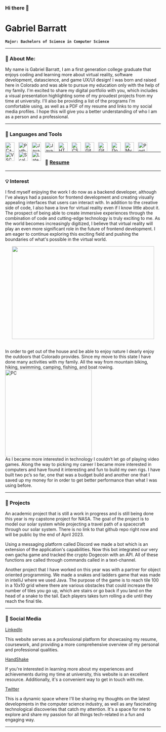 ### Hi there 👋

<!--
**Gabriel-Barratt/Gabriel-Barratt** is a ✨ _special_ ✨ repository because its `README.md` (this file) appears on your GitHub profile.

Here are some ideas to get you started:

- 🔭 I’m currently working on email software for the company Event Vesta.
- 🌱 I’m currently learning Ruby on Rails.
- 👯 I’m looking to collaborate on any software or game development/project.
- 🤔 I’m looking for help with finding full time work and learning more about virtual reality.
- 💬 Ask me about any of the projects I have worked on!
- 📫 How to reach me: Gabriel.Barratt@colorado.edu
- 😄 Pronouns: He/Him/His
- ⚡ Fun fact: I enjoy playing games with my friends and connecting with others in the same way!
-->
# Gabriel Barratt

**`Major: Bachelors of Science in Computer Science`**

---
### 💬 About Me:

My name is Gabriel Barratt, I am a first generation college graduate that enjoys coding and learning more about virtual reality, software development, datascience,
and game UX/UI design! I was born and raised here in Colorado and was able to pursue my education only with the help of my family. I'm excited to share my digital portfolio with you, which includes a visual presentation highlighting some of my proudest projects from my time at university. I'll also be providing a list of the programs I'm comfortable using, as well as a PDF of my resume and links to my social media profiles. I hope this will give you a better understanding of who I am as a person and a professional.

---

### 🧰 Languages and Tools

<img align="left" alt="C++" width="30px" style="padding-right:10px;" src="https://cdn.jsdelivr.net/gh/devicons/devicon/icons/cplusplus/cplusplus-line.svg" />
<img align="left" alt="Python" width="30px" style="padding-right:10px;" src="https://cdn.jsdelivr.net/gh/devicons/devicon/icons/python/python-plain.svg" />
<img align="left" alt="Java" width="30px" style="padding-right:10px;" src="https://cdn.jsdelivr.net/gh/devicons/devicon/icons/java/java-original.svg"/>
<img align="left" alt="JavaScript" width="30px" style="padding-right:10px;" src="https://cdn.jsdelivr.net/gh/devicons/devicon/icons/javascript/javascript-plain.svg" />
<img align="left" alt="HTML" width="30px" style="padding-right:10px;" src="https://cdn.jsdelivr.net/gh/devicons/devicon/icons/html5/html5-plain.svg" />
<img align="left" alt="CSS" width="30px" style="padding-right:10px;" src="https://cdn.jsdelivr.net/gh/devicons/devicon/icons/css3/css3-plain.svg" />
<img align="left" alt="Git" width="30px" style="padding-right:10px;" src="https://cdn.jsdelivr.net/gh/devicons/devicon/icons/git/git-original.svg" />
<img align="left" alt="GitHub" width="30px" style="padding-right:10px;" src="https://cdn.jsdelivr.net/gh/devicons/devicon/icons/github/github-original.svg" />
<img align="left" alt="Docker" width="30px" style="padding-right:10px;" src="https://cdn.jsdelivr.net/gh/devicons/devicon/icons/docker/docker-plain.svg" />
<img align="left" alt="MySQL" width="30px" style="padding-right:10px;" src="https://cdn.jsdelivr.net/gh/devicons/devicon/icons/mysql/mysql-original.svg" />
<img align="left" alt="PostgresSQL" width="30px" style="padding-right:10px;" src="https://cdn.jsdelivr.net/gh/devicons/devicon/icons/postgresql/postgresql-original.svg" />
<img align="left" alt="VSCode" width="30px" style="padding-right:10px;" src="https://cdn.jsdelivr.net/gh/devicons/devicon/icons/vscode/vscode-original.svg" />
<img align="left" alt="Scala" width="30px" style="padding-right:10px;" src="https://cdn.jsdelivr.net/gh/devicons/devicon/icons/scala/scala-original.svg" />  
<img align="left" alt="Latex" width="30px" style="padding-right:10px;" src="https://cdn.jsdelivr.net/gh/devicons/devicon/icons/latex/latex-original.svg" />
<br />

---

### 📘 <a href="https://drive.google.com/file/d/14zuWxAs7o3V0Uiv45DrCdxDBWrOYNDvL/view?usp=share_link">Resume</a>

---

### 💡 Interest

I find myself enjoying the work I do now as a backend developer, although I've always had a passion for frontend development and creating visually appealing interfaces that users can interact with. In addition to the creative side of code, I also have a love for virtual reality even if I know little about it. The prospect of being able to create immersive experiences through the combination of code and cutting-edge technology is truly exciting to me. As the world becomes increasingly digitized, I believe that virtual reality will play an even more significant role in the future of frontend development. I am eager to continue exploring this exciting field and pushing the boundaries of what's possible in the virtual world.

<p align="center">
<img width="460px" height="300" src="https://cdn.britannica.com/90/116090-050-E3CDFBD5/Rocky-Mountain-National-Park-Colorado.jpg" />
</p>
<br clear="left"/>
In order to get out of the house and be able to enjoy nature I dearly enjoy the outdoors that Colorado provides. Since my move to this state I have done many activities with my family. All the way from mountain biking, hiking, swimming, camping, fishing, and boat rowing.

<img align="left" alt="PC" width="280px" style="padding-right:10px;" src="https://cdna.pcpartpicker.com/static/forever/images/userbuild/284120.ef259283c2e58f2918219edfe9b6d299.jpg" />
<br clear="left"/>
As I became more interested in technology I couldn’t let go of playing video games. Along the way to picking my career I became more interested in computers and have found it interesting and fun to build my own rigs. I have built two pc’s so far, one that was a budget build and another one that I saved up my money for in order to get better performance than what I was using before. 

---

### 🚀 Projects

An academic project that is still a work in progress and is still being done this year is my capstone project for NASA. The goal of the project is to model our solar system while projecting a travel path of a spacecraft through our solar system. There is no link to that github repo right now and will be public by the end of April 2023. 

Using a messaging platform called Discord we made a bot which is an extension of the application's capabilities. Now this bot integrated our very own gacha game and tracked the crypto Dogecoin with an API. All of these functions are called through commands called in a text-channel. 

Another project that I have worked on this year was with a partner for object oriented programming. We made a snakes and ladders game that was made in intelliJ where we used Java. The purpose of the game is to reach tile 100 in a 10x10 grid where there are various obstacles that could increase the number of tiles you go up, which are stairs or go back if you land on the head of a snake to the tail. Each players takes turn rolling a die until they reach the final tile. 

---

### 🧶 Social Media

<a href="https://www.linkedin.com/in/gabriel-barratt">LinkedIn</a>

This website serves as a professional platform for showcasing my resume, coursework, and providing a more comprehensive overview of my personal and professional qualities.

<a href="https://app.joinhandshake.com/stu/users/18788785">HandShake</a>

If you're interested in learning more about my experiences and achievements during my time at university, this website is an excellent resource. Additionally, it's a convenient way to get in touch with me.

<a href="https://twitter.com/GabeBarratt">Twitter</a>

This is a dynamic space where I'll be sharing my thoughts on the latest developments in the computer science industry, as well as any fascinating technological discoveries that catch my attention. It's a space for me to explore and share my passion for all things tech-related in a fun and engaging way.

---

